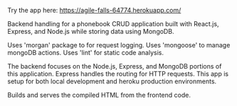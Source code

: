 Try the app here: https://agile-falls-64774.herokuapp.com/

Backend handling for a phonebook CRUD application built with React.js, Express, and Node.js while storing data using MongoDB.

Uses 'morgan' package to for request logging.
Uses 'mongoose' to manage mongoDB actions.
Uses 'lint' for static code analysis.

The backend focuses on the Node.js, Express, and MongoDB portions of this application. Express handles the routing for HTTP requests. This app is setup for both local development and heroku production environments.

Builds and serves the compiled HTML from the frontend code. 
